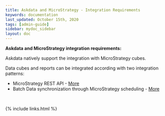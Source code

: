 ```yaml
---
title: Askdata and MicroStrategy - Integration Requirements
keywords: documentation
last_updated: October 15th, 2020
tags: [admin-guide]
sidebar: mydoc_sidebar
layout: doc
---
```


**Askdata and MicroStrategy integration requirements:**

Askdata natively support the integration with MicroStrategy cubes.

Data cubes and reports can be integrated according with two integration patterns:


* MicroStrategy REST API - [More](/docs/microstrategy-rest-api-integration)
* Batch Data synchronization through MicroStrategy scheduling - [More](/docs/microstrategy-batch-integration)

‍



{% include links.html %}

